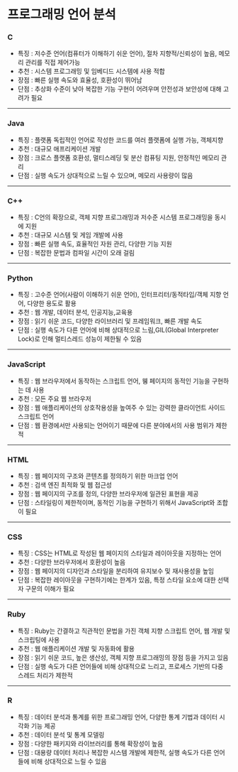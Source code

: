 # 프로그래밍 언어 분석

<h3>C</h3> 

 - 특징 : 저수준 언어(컴퓨터가 이해하기 쉬운 언어), 절차 지향적/신뢰성이 높음, 메모리 관리를 직접 제어가능
 - 추천 : 시스템 프로그래밍 및 임베디드 시스템에 사용 적합
 - 장점 : 빠른 실행 속도와 효율성, 호환성이 뛰어남
 - 단점 : 추상화 수준이 낮아 복잡한 기능 구현이 어려우며 안전성과 보안성에 대해 고려가 필요

<hr>

<h3>Java</h3> 

 - 특징 : 플랫폼 독립적인 언어로 작성한 코드를 여러 플랫폼에 실행 가능, 객체지향
 - 추천 : 대규모 애프리케이션 개발
 - 장점 : 크로스 플랫폼 호환성, 멀티스레딩 및 분산 컴퓨팅 지원, 안정적인 메모리 관리
 - 단점 : 실행 속도가 상대적으로 느릴 수 있으며, 메모리 사용량이 많음

<hr>

<h3>C++</h3>

 - 특징 : C언의 확장으로, 객체 지향 프로그래밍과 저수준 시스템 프로그래밍을 동시에 지원
 - 추천 : 대규모 시스템 및 게임 개발에 사용
 - 장점 : 빠른 실행 속도, 효율적인 자원 관리, 다양한 기능 지원
 - 단점 : 복잡한 문법과 컴파일 시간이 오래 걸림

<hr> 

<h3>Python</h3>

 - 특징 : 고수준 언어(사람이 이해하기 쉬운 언어), 인터프리터/동적타입/객체 지향 언어, 다양한 용도로 활용
 - 추천 : 웹 개발, 데이터 분석, 인공지능,교육용
 - 장점 : 읽기 쉬운 코드, 다양한 라이브러리 및 프레임워크, 빠른 개발 속도
 - 단점 : 실행 속도가 다른 언어에 비해 상대적으로 느림,GIL(Global Interpreter Lock)로 인해 멀티스레드 성능이 제한될 수 있음

<hr>

<h3>JavaScript</h3>

 - 특징 : 웹 브라우저에서 동작하는 스크립트 언어, 웽 페이지의 동적인 기능을 구현하는 데 사용
 - 추천 : 모든 주요 웹 브라우저
 - 장점 : 웹 애플리케이션의 상호작용성을 높여주 수 있는 강력한 클라이언트 사이드 스크립트 언어
 - 단점 : 웹 환경에서만 사용되는 언어이기 때문에 다른 분야에서의 사용 범위가 제한적

<hr>

<h3>HTML</h3>

 - 특징 : 웹 페이지의 구조와 콘텐츠를 정의하기 위한 마크업 언어
 - 추천 : 검색 엔진 최적화 및 웹 접근성
 - 장점 : 웹 페이지의 구조를 정의, 다양한 브라우저에 일관된 표현을 제공
 - 단점 : 스타일링이 제한적이며, 동적인 기능을 구현하기 위해서 JavaScript와 조합이 필요

<hr>

<h3>CSS</h3> 

 - 특징 : CSS는 HTML로 작성된 웹 페이지의 스타일과 레이아웃을 지정하는 언어
 - 추천 : 다양한 브라우저에서 호환성이 높음
 - 장점 : 웹 페이지의 디자인과 스타일을 분리하여 유지보수 및 재사용성을 높임
 - 단점 : 복잡한 레이아웃을 구현하기에는 한계가 있음, 특정 스타일 요소에 대한 선택자 구문의 이해가 필요

<hr>

<h3>Ruby</h3> 

- 특징 : Ruby는 간결하고 직관적인 문법을 가진 객체 지향 스크립트 언어, 웹 개발 및 스크립팅에 사용
- 추천 : 웹 애플리케이션 개발 및 자동화에 활용
- 장점 : 읽기 쉬운 코드, 높은 생산성, 객체 지향 프로그래밍의 장점 등을 가지고 있음
- 단점 : 실행 속도가 다른 언어들에 비해 상대적으로 느리고, 프로세스 기반의 다중 스레드 처리가 제한적

<hr>

<h3>R</h3> 

 - 특징 : 데이터 분석과 통계를 위한 프로그래밍 언어, 다양한 통계 기법과 데이터 시각화 기능 제공
 - 추천 : 데이터 분석 및 통계 모델링
 - 장점 : 다양한 패키지와 라이브러리를 통해 확장성이 높음
 - 단점 : 대용량 데이터 처리나 복잡한 시스템 개발에 제한적, 실행 속도가 다른 언어들에 비해 상대적으로 느릴 수 있음
